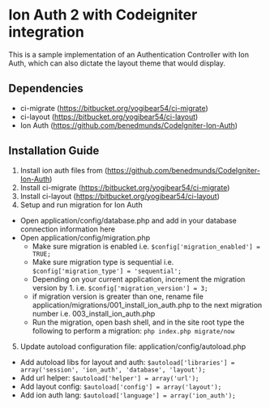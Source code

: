 # Ion Auth 2 with Codeigniter integration
This is a sample implementation of an Authentication Controller with Ion Auth, which can also dictate the layout theme that would display. 


## Dependencies
- ci-migrate (https://bitbucket.org/yogibear54/ci-migrate)
- ci-layout (https://bitbucket.org/yogibear54/ci-layout)
- Ion Auth (https://github.com/benedmunds/CodeIgniter-Ion-Auth)


## Installation Guide

1. Install ion auth files from (https://github.com/benedmunds/CodeIgniter-Ion-Auth)
2. Install ci-migrate (https://bitbucket.org/yogibear54/ci-migrate)
3. Install ci-layout (https://bitbucket.org/yogibear54/ci-layout)
4. Setup and run migration for Ion Auth

  - Open application/config/database.php and add in your database connection information here
  - Open application/config/migration.php
    - Make sure migration is enabled i.e. `$config['migration_enabled'] = TRUE;`
    - Make sure migration type is sequential i.e. `$config['migration_type'] = 'sequential';`
    - Depending on your current application, increment the migration version by 1.  i.e. `$config['migration_version'] = 3;`
    - if migration version is greater than one, rename file application/migrations/001_install_ion_auth.php to the next migration number i.e. 003_install_ion_auth.php
    - Run the migration, open bash shell, and in the site root type the following to perform a migration:  `php index.php migrate/now`
5. Update autoload configuration file: application/config/autoload.php

  - Add autoload libs for layout and auth:  `$autoload['libraries'] = array('session', 'ion_auth', 'database', 'layout');`
  - Add url helper: `$autoload['helper'] = array('url');`
  - Add layout config: `$autoload['config'] = array('layout');`
  - Add ion auth lang: `$autoload['language'] = array('ion_auth');`





